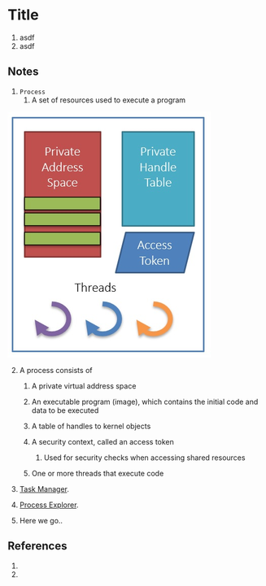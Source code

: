 # Title
1. asdf
2. asdf

## Notes

1. `Process` 
   1. A set of resources used to execute a program

![A typical Windows Process](50_50_Windows_Process.jpg)

   2. A process consists of

      1. A private virtual address space

      2. An executable program (image), which contains the initial code and data to be executed

      3. A table of handles to kernel objects

      4. A security context, called an access token

         1. Used for security checks when accessing shared resources

      5. One or more threads that execute code

   3. [Task Manager](./TaskManager.md).
 
   4. [Process Explorer](./ProcessExplorer.md).
   5. Here we go..

## References

1. 

2. 

